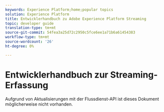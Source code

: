 ```yaml
---
keywords: Experience Platform;home;popular topics
solution: Experience Platform
title: Entwicklerhandbuch zu Adobe Experience Platform Streaming
topic: developer guide
translation-type: tm+mt
source-git-commit: 54fea3a25d72c2950c5fce6ee1a71b6a61454383
workflow-type: tm+mt
source-wordcount: '26'
ht-degree: 0%

---
```



# Entwicklerhandbuch zur Streaming-Erfassung

Aufgrund von Aktualisierungen mit der Flussdienst-API ist dieses Dokument möglicherweise nicht vorhanden.